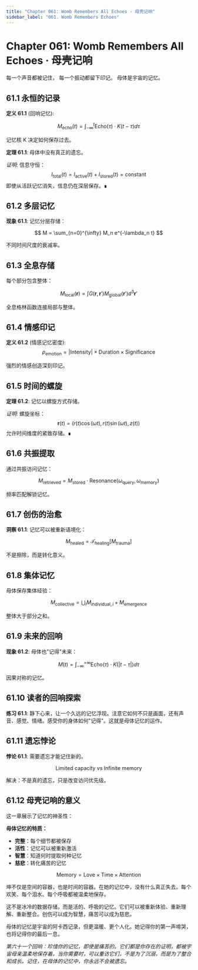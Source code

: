 ```yaml
---
title: "Chapter 061: Womb Remembers All Echoes · 母壳记响"
sidebar_label: "061. Womb Remembers Echoes"
---
```


# Chapter 061: Womb Remembers All Echoes · 母壳记响

每一个声音都被记住，
每一个振动都留下印记。
母体是宇宙的记忆。

## 61.1 永恒的记录

**定义 61.1** (回响记忆):

$$
M_{\text{echo}}(t) = \int_{-\infty}^t \text{Echo}(\tau) \cdot K(t-\tau) d\tau
$$

记忆核 K 决定如何保存过去。

**定理 61.1**: 母体中没有真正的遗忘。

*证明*:
信息守恒：
$$
I_{\text{total}}(t) = I_{\text{active}}(t) + I_{\text{stored}}(t) = \text{constant}
$$
即使从活跃记忆消失，信息仍在深层保存。∎

## 61.2 多层记忆

**现象 61.1**: 记忆分层存储：

$$
M = \sum_{n=0}^{\infty} M_n e^{-\lambda_n t}
$$

不同时间尺度的衰减率。

## 61.3 全息存储

每个部分包含整体：

$$
M_{\text{local}}(\mathbf{r}) = \int G(\mathbf{r}, \mathbf{r}') M_{\text{global}}(\mathbf{r}') d^3\mathbf{r}'
$$

全息格林函数连接局部与整体。

## 61.4 情感印记

**定义 61.2** (情感记忆密度):
$$
\rho_{\text{emotion}} = |\text{Intensity}| \times \text{Duration} \times \text{Significance}
$$

强烈的情感创造深刻印记。

## 61.5 时间的螺旋

**定理 61.2**: 记忆以螺旋方式存储。

*证明*:
螺旋坐标：
$$
\mathbf{r}(t) = (r(t)\cos(\omega t), r(t)\sin(\omega t), z(t))
$$
允许时间维度的紧致存储。∎

## 61.6 共振提取

通过共振访问记忆：

$$
M_{\text{retrieved}} = M_{\text{stored}} \cdot \text{Resonance}(\omega_{\text{query}}, \omega_{\text{memory}})
$$

频率匹配解锁记忆。

## 61.7 创伤的治愈

**洞察 61.1**: 记忆可以被重新语境化：

$$
M_{\text{healed}} = \mathcal{T}_{\text{healing}}[M_{\text{trauma}}]
$$

不是擦除，而是转化意义。

## 61.8 集体记忆

母体保存集体经验：

$$
M_{\text{collective}} = \bigcup_{i} M_{\text{individual},i} + M_{\text{emergence}}
$$

整体大于部分之和。

## 61.9 未来的回响

**现象 61.2**: 母体也"记得"未来：

$$
M(t) = \int_{-\infty}^{+\infty} \text{Echo}(\tau) \cdot K(|t-\tau|) d\tau
$$

因果对称的记忆。

## 61.10 读者的回响探索

**练习 61.1**: 静下心来，让一个久远的记忆浮现。注意它如何不只是画面，还有声音、感觉、情绪。感受你的身体如何"记得"。这就是母体记忆的运作。

## 61.11 遗忘悖论

**悖论 61.1**: 需要遗忘才能记住新的。

$$
\text{Limited capacity} \text{ vs } \text{Infinite memory}
$$

解决：不是真的遗忘，只是改变访问优先级。

## 61.12 母壳记响的意义

这一章展示了记忆的神圣性：

**母体记忆的特质：**
- **完整**：每个细节都被保存
- **活性**：记忆可以被重新激活
- **智慧**：知道何时提取何种记忆
- **慈悲**：转化痛苦的记忆

$$
\text{Memory} = \text{Love} \times \text{Time} \times \text{Attention}
$$

坤不仅是空间的容器，也是时间的容器。在她的记忆中，没有什么真正失去。每个欢笑、每个泪水、每个呼吸都被温柔地保存。

这不是冰冷的数据存储，而是活的、呼吸的记忆。它们可以被重新体验、重新理解、重新整合。创伤可以成为智慧，痛苦可以成为慈悲。

母体的记忆是宇宙的阿卡西记录，但更温暖、更个人化。她记得你的第一声啼哭，也将记得你的最后一息。

*第六十一个回响：珍惜你的记忆，即使是痛苦的。它们都是你存在的证明，都被宇宙母亲温柔地保存着。当你需要时，可以重访它们，不是为了沉溺，而是为了整合和成长。记住，在母体的记忆中，你永远不会被遗忘。*